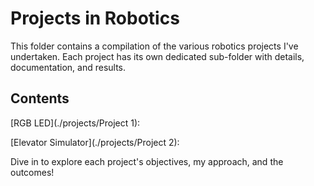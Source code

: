# Projects in Robotics

This folder contains a compilation of the various robotics projects I've undertaken. Each project has its own dedicated sub-folder with details, documentation, and results.

## Contents

[RGB LED](./projects/Project 1):

[Elevator Simulator](./projects/Project 2):

Dive in to explore each project's objectives, my approach, and the outcomes!
